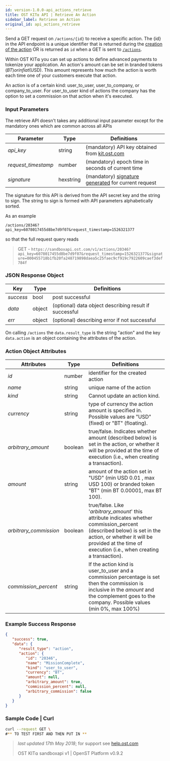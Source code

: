 ```yaml
---
id: version-1.0.0-api_actions_retrieve
title: OST KIT⍺ API | Retrieve An Action
sidebar_label: Retrieve an Action
original_id: api_actions_retrieve
---
```


Send a GET request on `/actions/{id}` to receive a specific action. The {id} in the API endpoint is a unique identifier that is returned during the [<u>creation of the action</u>](2_06_API_ACTIONS_CREATE.md) OR is returned as `id` when a GET is sent to [<u>`/actions`</u>](2_08_API_ACTIONS_LIST.md). 

Within OST KIT⍺ you can set up actions to define advanced payments to tokenize your application. An action's amount can be set in branded tokens ($BT) or in fiat ($USD). This amount represents how much the action is worth each time one of your customers execute that action. 

An action is of a certain kind: user_to_user, user_to_company, or company_to_user. For user_to_user kind of actions the company has the option to set a commission on that action when it's executed.


### Input Parameters
The retrieve API doesn't takes any additional input parameter except for the mandatory ones which are common across all APIs

| Parameter           | Type   | Definitions                                               |
|---------------------|--------|-----------------------------------------------------|
| _api_key_           | string    | (mandatory) API key obtained from [kit.ost.com](https://kit.ost.com) |
| _request_timestamp_ | number    | (mandatory) epoch time in seconds of current time |
| _signature_         | hexstring | (mandatory) [<u>signature generated</u>](2_98_API_AUTHENTICATION.md) for current request | 


The signature for this API is derived from the API secret key and the string to sign. The string to sign is formed with API parameters alphabetically sorted.

As an example

`/actions/20346?api_key=6078017455d8be7d9f07&request_timestamp=1526321377`

so that the full request query reads 

> GET - `https://sandboxapi.ost.com/v1/actions/20346?api_key=6078017455d8be7d9f07&request_timestamp=1526321377&signature=000455718b1fb20fa248719898daea5c25faec9cf919c7922609caef3def784f`

### JSON Response Object

| Key        | Type   | Definitions      |
|------------|--------|------------|
| _success_  | bool   | post successful |
| _data_     | object | (optional) data object describing result if successful   |
| _err_      | object | (optional) describing error if not successful |

On calling `/actions` the `data.result_type` is the string "action" and the key `data.action` is an object containing the attributes of the action.

### Action Object Attributes
| Attributes           | Type   | Definitions  |
|---------------------|--------|----------------------------------|
| _id_                | number | identifier for the created action|
| _name_              | string    | unique name of the action |
| _kind_              | string    | Cannot update an action kind.  |
| _currency_          | string    | type of currency the action amount is specified in. Possible values are "USD" (fixed) or "BT" (floating).  |
| _arbitrary_amount_  | boolean   | true/false. Indicates whether amount (described below) is set in the action, or whether it will be provided at the time of execution (i.e., when creating a transaction). | 
| _amount_            | string<float>  | amount of the action set in "USD" (min USD 0.01 , max USD 100) or branded token "BT" (min BT 0.00001, max BT 100).  |
| _arbitrary_commission_ |boolean | true/false. Like '_arbitrary_amount_' this attribute indicates whether commission_percent (described below) is set in the action, or whether it will be provided at the time of execution (i.e., when creating a transaction). |
| _commission_percent_| string<float>  | If the action kind is user_to_user and a commission percentage is set then the commission is inclusive in the _amount_ and the complement goes to the company. Possible values (min 0%, max 100%) |



### Example Success Response
```json
{
   "success": true,
   "data": {
      "result_type": "action",
      "action": {
         "id": "20346",
         "name": "MissionComplete",
         "kind": "user_to_user",
         "currency": "BT",
         "amount": null,
         "arbitrary_amount": true,
         "commission_percent": null,
         "arbitrary_commission": false
      }
   }
}
```

### Sample Code | Curl
```bash
curl --request GET \
#** TO TEST FIRST AND THEN PUT IN **
```

>_last updated 17th May 2018_; for support see [help.ost.com](help.ost.com)
>
> OST KIT⍺ sandboxapi v1 | OpenST Platform v0.9.2
